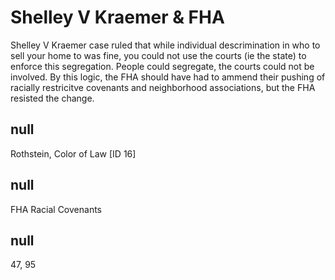 # Shelley V Kraemer & FHA

Shelley V Kraemer case ruled that while individual descrimination in who to sell your home to was fine, you could not use the courts (ie the state) to enforce this segregation. People could segregate, the courts could not be involved. By this logic, the FHA should have had to ammend their pushing of racially restricitve covenants and neighborhood associations, but the FHA resisted the change. 

## null

Rothstein, Color of Law [ID 16]

## null

FHA
Racial Covenants

## null

47, 95
